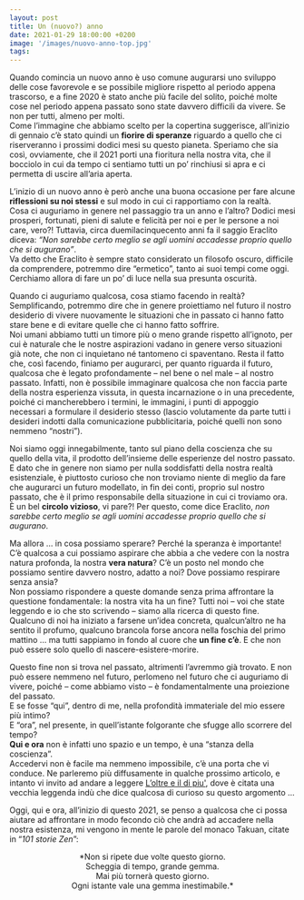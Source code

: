 ```yaml
---
layout: post
title: Un (nuovo?) anno
date: 2021-01-29 18:00:00 +0200
image: '/images/nuovo-anno-top.jpg'
tags:
---
```


Quando comincia un nuovo anno è uso comune augurarsi uno sviluppo delle cose favorevole e se possibile migliore rispetto al periodo appena trascorso, e a fine 2020 è stato anche più facile del solito, poiché molte cose nel periodo appena passato sono state davvero difficili da vivere. Se non per tutti, almeno per molti. <br/>
Come l’immagine che abbiamo scelto per la copertina suggerisce, all’inizio di gennaio c’è stato quindi un **fiorire di speranze** riguardo a quello che ci riserveranno i prossimi dodici mesi su questo pianeta. Speriamo che sia così, ovviamente, che il 2021 porti una fioritura nella nostra vita, che il bocciolo in cui da tempo ci sentiamo tutti un po’ rinchiusi si apra e ci permetta di uscire all’aria aperta.

L’inizio di un nuovo anno è però anche una buona occasione per fare alcune **riflessioni su noi stessi** e sul modo in cui ci rapportiamo con la realtà. <br/>
Cosa ci auguriamo in genere nel passaggio tra un anno e l’altro? Dodici mesi prosperi, fortunati, pieni di salute e felicità per noi e per le persone a noi care, vero?! Tuttavia, circa duemilacinquecento anni fa il saggio Eraclito diceva: *“Non sarebbe certo meglio se agli uomini accadesse proprio quello che si augurano”*.<br/>
Va detto che Eraclito è sempre stato considerato un filosofo oscuro, difficile da comprendere, potremmo dire “ermetico”, tanto ai suoi tempi come oggi. Cerchiamo allora di fare un po’ di luce nella sua presunta oscurità.

Quando ci auguriamo qualcosa, cosa stiamo facendo in realtà? Semplificando, potremmo dire che in genere proiettiamo nel futuro il nostro desiderio di vivere nuovamente le situazioni che in passato ci hanno fatto stare bene e di evitare quelle che ci hanno fatto soffrire. <br/>
Noi umani abbiamo tutti un timore più o meno grande rispetto all’ignoto, per cui è naturale che le nostre aspirazioni vadano in genere verso situazioni già note, che non ci inquietano né tantomeno ci spaventano. Resta il fatto che, così facendo, finiamo per augurarci, per quanto riguarda il futuro, qualcosa che è legato profondamente – nel bene o nel male – al nostro passato. Infatti, non è possibile immaginare qualcosa che non faccia parte della nostra esperienza vissuta, in questa incarnazione o in una precedente, poiché ci mancherebbero i termini, le immagini, i punti di appoggio necessari a formulare il desiderio stesso (lascio volutamente da parte tutti i desideri indotti dalla comunicazione pubblicitaria, poiché quelli non sono nemmeno “nostri”). 

Noi siamo oggi innegabilmente, tanto sul piano della coscienza che su quello della vita, il prodotto dell’insieme delle esperienze del nostro passato. E dato che in genere non siamo per nulla soddisfatti della nostra realtà esistenziale, è piuttosto curioso che non troviamo niente di meglio da fare che augurarci un futuro modellato, in fin dei conti, proprio sul nostro passato, che è il primo responsabile della situazione in cui ci troviamo ora. <br/>
È un bel **circolo vizioso**, vi pare?! Per questo, come dice Eraclito, *non sarebbe certo meglio se agli uomini accadesse proprio quello che si augurano*.

Ma allora … in cosa possiamo sperare? Perché la speranza è importante! <br/>
C’è qualcosa a cui possiamo aspirare che abbia a che vedere con la nostra natura profonda, la nostra **vera natura**? C’è un posto nel mondo che possiamo sentire davvero nostro, adatto a noi? Dove possiamo respirare senza ansia? <br/>
Non possiamo rispondere a queste domande senza prima affrontare la questione fondamentale: la nostra vita ha un fine? Tutti noi – voi che state leggendo e io che sto scrivendo – siamo alla ricerca di questo fine. Qualcuno di noi ha iniziato a farsene un’idea concreta, qualcun’altro ne ha sentito il profumo, qualcuno brancola forse ancora nella foschia del primo mattino … ma tutti sappiamo in fondo al cuore che **un fine c’è**. E che non può essere solo quello di nascere-esistere-morire.

Questo fine non si trova nel passato, altrimenti l’avremmo già trovato. E non può essere nemmeno nel futuro, perlomeno nel futuro che ci auguriamo di vivere, poiché – come abbiamo visto – è fondamentalmente una proiezione del passato. <br/>
E se fosse “qui”, dentro di me, nella profondità immateriale del mio essere più intimo? <br/>
E “ora”, nel presente, in quell’istante folgorante che sfugge allo scorrere del tempo? <br/>
**Qui e ora** non è infatti uno spazio e un tempo, è una “stanza della coscienza”. <br/>
Accedervi non è facile ma nemmeno impossibile, c’è una porta che vi conduce. Ne parleremo più diffusamente in qualche prossimo articolo, e intanto vi invito ad andare a leggere  <a style="text-decoration: underline;" target="_blank" href="{{site.url}}/2020/09/24/oltre-di-piu">L’oltre e il di piu'</a>, dove è citata una vecchia leggenda indù che dice qualcosa di curioso su questo argomento …

Oggi, qui e ora, all’inizio di questo 2021, se penso a qualcosa che ci possa aiutare ad affrontare in modo fecondo ciò che andrà ad accadere nella nostra esistenza, mi vengono in mente le parole del monaco Takuan, citate in “*101 storie Zen*”:

<p style="text-align: center;">*Non si ripete due volte questo giorno. <br/>
Scheggia di tempo, grande gemma. <br/>
Mai più tornerà questo giorno. <br/>
Ogni istante vale una gemma inestimabile.*</p>
